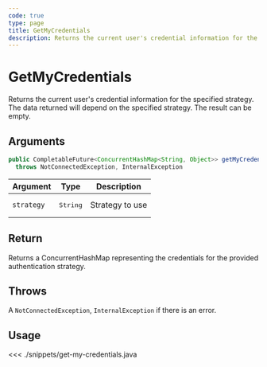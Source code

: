 ```yaml
---
code: true
type: page
title: GetMyCredentials
description: Returns the current user's credential information for the specified strategy.
---
```


# GetMyCredentials

Returns the current user's credential information for the specified strategy. The data returned will depend on the specified strategy. The result can be empty.

## Arguments

```java
public CompletableFuture<ConcurrentHashMap<String, Object>> getMyCredentials()
  throws NotConnectedException, InternalException
```

| Argument   | Type              | Description     |
|------------|-------------------|-----------------|
| `strategy` | <pre>String</pre> | Strategy to use |

## Return

Returns a ConcurrentHashMap representing the credentials for the provided authentication strategy.

## Throws

A `NotConnectedException`, `InternalException` if there is an error.

## Usage

<<< ./snippets/get-my-credentials.java
